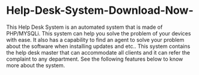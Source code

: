 # Help-Desk-System-Download-Now-
This Help Desk System is an automated system that is made of PHP/MYSQLi. This system can help you solve the problem of your devices with ease. It also has a capability to find an agent to solve your problem about the software when installing updates and etc.. This system contains the help desk master that can accommodate all clients and it can refer the complaint to any department. See the following features below to know more about the system.
